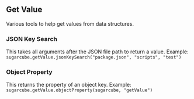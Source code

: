 ## Get Value

Various tools to help get values from data structures.

### JSON Key Search
This takes all arguments after the JSON file path to return a value.
Example: `sugarcube.getValue.jsonKeySearch("package.json", "scripts", "test")`

### Object Property
This returns the property of an object key.
Example: `sugarcube.getValue.objectProperty(sugarcube, "getValue")`